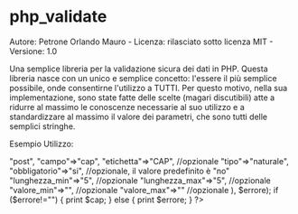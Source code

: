 # php_validate
Autore: Petrone Orlando Mauro - Licenza: rilasciato sotto licenza MIT - Versione: 1.0

Una semplice libreria per la validazione sicura dei dati in PHP.
Questa libreria nasce con un unico e semplice concetto: l'essere il più semplice possibile, onde consentirne l'utilizzo a TUTTI. Per questo motivo, nella sua implementazione, sono state fatte delle scelte (magari discutibili) atte a ridurre al massimo le conoscenze necessarie al suo utilizzo e a standardizzare al massimo il valore dei parametri, che sono tutti delle semplici stringhe.

Esempio Utilizzo:

<?php
	
	$errore="";
	
	require_once('php_validate.php');
	
	$cap=valida_input( array(
		"origine"=>"post",
		"campo"=>"cap",
		"etichetta"=>"CAP",       //opzionale
		"tipo"=>"naturale",
		"obbligatorio"=>"si",     //opzionale, il valore predefinito è "no"
		"lunghezza_min"=>"5",     //opzionale
		"lunghezza_max"=>"5",     //opzionale
		"valore_min"=>"",         //opzionale
		"valore_max"=>""          //opzionale
		), $errore);
	
	if ($errore!="") {
		print $cap;
	} else {
		print $errore;
	}

?>
